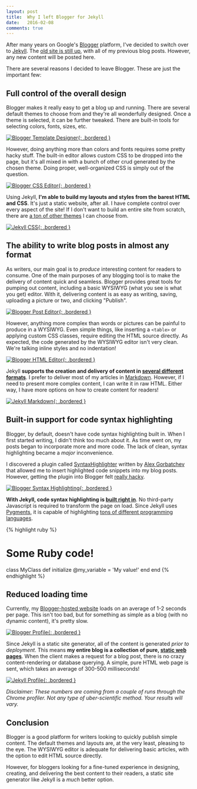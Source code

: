 ```yaml
---
layout: post
title:  Why I left Blogger for Jekyll
date:   2016-02-08
comments: true
---
```


After many years on Google's [Blogger](http://www.blogger.com) platform, I've decided to switch over to [Jekyll](http://jekyllrb.com/). The [old site is still up](http://www.runtime-era.blogspot.com), with all of my previous blog posts. However, any new content will be posted here.

There are several reasons I decided to leave Blogger. These are just the important few:

## Full control of the overall design

Blogger makes it really easy to get a blog up and running. There are several default themes to choose from and they're all wonderfully designed. Once a theme is selected, it can be further tweaked. There are built-in tools for selecting colors, fonts, sizes, etc. 

[![Blogger Template Designer](/assets/images/posts/blogger-template-designer.png){: .bordered }](/assets/images/posts/blogger-template-designer.png)

However, doing anything more than colors and fonts requires some pretty hacky stuff. The built-in editor allows custom CSS to be dropped into the page, but it's all mixed in with a bunch of other crud generated by the chosen theme. Doing proper, well-organized CSS is simply out of the question.

[![Blogger CSS Editor](/assets/images/posts/blogger-css-editor.png){: .bordered }](/assets/images/posts/blogger-css-editor.png)

Using Jekyll, **I'm able to build my layouts and styles from the barest HTML and CSS**. It's just a static website, after all. I have complete control over every aspect of the site! If I don't want to build an entire site from scratch, there are [a ton of other themes](http://jekyllthemes.org/) I can choose from.

[![Jekyll CSS](/assets/images/posts/jekyll-css.png){: .bordered }](/assets/images/posts/jekyll-css.png)

## The ability to write blog posts in almost any format

As writers, our main goal is to *produce* interesting content for readers to consume. One of the main purposes of any blogging tool is to make the delivery of content quick and seamless. Blogger provides great tools for pumping out content, including a basic WYSIWYG (what you see is what you get) editor. With it, delivering content is as easy as writing, saving, uploading a picture or two, and clicking "Publish".

[![Blogger Post Editor](/assets/images/posts/blogger-post-editor.png){: .bordered }](/assets/images/posts/blogger-post-editor.png)

However, anything more complex than words or pictures can be painful to produce in a WYSIWYG. Even simple things, like inserting a `<table>` or applying custom CSS classes, require editing the HTML source directly. As expected, the code generated by the WYSIWYG editor isn't very clean. We're talking inline styles and no indentation!

[![Blogger HTML Editor](/assets/images/posts/blogger-html-editor.png){: .bordered }](/assets/images/posts/blogger-html-editor.png)

Jekyll **supports the creation and delivery of content in [several different formats](http://jekyllrb.com/docs/plugins/#converters-1)**. I prefer to deliver most of my articles in [Markdown](https://help.github.com/articles/markdown-basics/). However, if I need to present more complex content, I can write it in raw HTML. Either way, I have more options on how to create content for readers!

[![Jekyll Markdown](/assets/images/posts/jekyll-markdown.png){: .bordered }](/assets/images/posts/jekyll-markdown.png)

## Built-in support for code syntax highlighting

Blogger, by default, doesn't have code syntax highlighting built in. When I first started writing, I didn't think too much about it. As time went on, my posts began to incorporate more and more code. The lack of clean, syntax highlighting became a *major* inconvenience.

I discovered a plugin called [SyntaxHighlighter](http://alexgorbatchev.com/SyntaxHighlighter/) written by [Alex Gorbatchev]() that allowed me to insert highlighted code snippets into my blog posts. However, getting the plugin into Blogger felt [really hacky](http://www.mybloggertricks.com/2015/04/SyntaxHighlighter-Shortcode-for-Blogspot.html).

[![Blogger Syntax Highlighting](/assets/images/posts/blogger-syntax-highlighter.png){: .bordered }](/assets/images/posts/blogger-syntax-highlighter.png)

**With Jekyll, code syntax highlighting is [built right in](http://jekyllrb.com/docs/posts/#highlighting-code-snippets)**. No third-party Javascript is required to transform the page on load. Since Jekyll uses [Pygments](http://pygments.org), it is capable of highlighting [tons of different programming languages](http://pygments.org/languages/).

{% highlight ruby %}
# Some Ruby code!
class MyClass
  def initialize
    @my_variable = 'My value!'
  end
end
{% endhighlight %}

## Reduced loading time

Currently, my [Blogger-hosted website](http://www.runtime-era.blogspot.com) loads on an average of 1-2 seconds per page. This isn't too bad, but for something as simple as a blog (with no dynamic content), it's pretty slow.

[![Blogger Profile](/assets/images/posts/blogger-profile.png){: .bordered }](/assets/images/posts/blogger-profile.png)

Since Jekyll is a static site generator, all of the content is generated *prior to deployment*. This means **my entire blog is a collection of pure, [static web pages](https://en.wikipedia.org/wiki/Static_web_page)**. When the client makes a request for a blog post, there is no crazy content-rendering or database querying. A simple, pure HTML web page is sent, which takes an average of 300-500 milliseconds! 

[![Jekyll Profile](/assets/images/posts/jekyll-profile.png){: .bordered }](/assets/images/posts/jekyll-profile.png)

*Disclaimer: These numbers are coming from a couple of runs through the Chrome profiler. Not any type of uber-scientific method. Your results will vary.*

## Conclusion

Blogger is a good platform for writers looking to quickly publish simple content. The default themes and layouts are, at the very least, pleasing to the eye. The WYSIWYG editor is adequate for delivering basic articles, with the option to edit HTML source directly.

However, for bloggers looking for a fine-tuned experience in designing, creating, and delivering the best content to their readers, a static site generator like Jekyll is a *much* better option.
